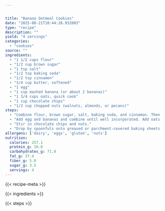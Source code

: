 ```yaml
---


title: "Banana Oatmeal Cookies"
date: "2025-08-21T10:44:26.932803"
type: "recipe"
description: ""
yield: "4 servings"
categories:
  - "cookies"
source: ""
ingredients:
  - "1 1/2 cups flour"
  - "1/2 cup brown sugar"
  - "1 tsp salt"
  - "1/2 tsp baking soda"
  - "1/2 tsp cinnamon"
  - "3/4 cup butter, softened"
  - "1 egg"
  - "1 cup mashed banana (or about 2 bananas)"
  - "1 3/4 cups oats, quick cook"
  - "1 cup chocolate chips"
  - "1/2 cup chopped nuts (walnuts, almonds, or pecans)"
steps:
  - "Combine flour, brown sugar, salt, baking soda, and cinnamon. Then add butter and mix until resembles coarse crumbs."
  - "Add egg and bananas and combine until well incorporated. Add oats."
  - "Stir in chocolate chips and nuts."
  - "Drop by spoonfuls onto greased or parchment-covered baking sheets. Bake at 375 for 10-13 minutes until golden brown."
allergens: ['dairy', 'eggs', 'gluten', 'nuts']
nutrition:
  calories: 257.1
  protein_g: 16.8
  carbohydrates_g: 71.8
  fat_g: 37.4
  fiber_g: 5.0
  sugar_g: 3.5
  servings: 4
---
```


{{< recipe-meta >}}

{{< ingredients >}}

{{< steps >}}
